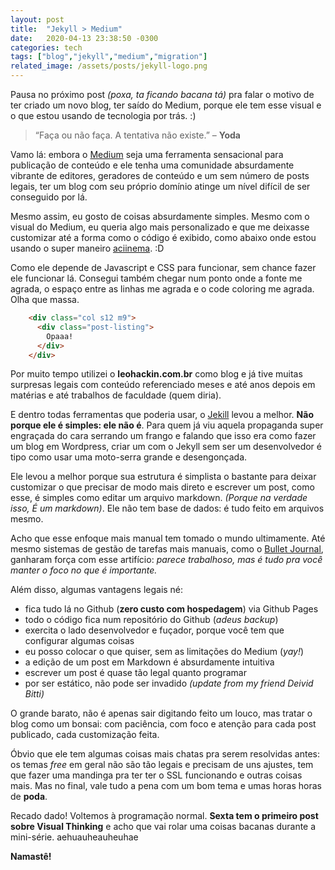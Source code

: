 ```yaml
---
layout: post
title:  "Jekyll > Medium"
date:   2020-04-13 23:38:50 -0300
categories: tech
tags: ["blog","jekyll","medium","migration"]
related_image: /assets/posts/jekyll-logo.png
---
```


Pausa no próximo post _(poxa, ta ficando bacana tá)_ pra falar o motivo de ter criado um novo blog, ter saído do Medium, porque ele tem esse visual e o que estou usando de tecnologia por trás. :)

<!--more-->
> “Faça ou não faça. A tentativa não existe.”  – __Yoda__

Vamo lá: embora o [Medium](https://medium.com) seja uma ferramenta sensacional para publicação de conteúdo e ele tenha uma comunidade absurdamente vibrante de editores, geradores de conteúdo e um sem número de posts legais, ter um blog com seu próprio domínio atinge um nível difícil de ser conseguido por lá.

Mesmo assim, eu gosto de coisas absurdamente simples. Mesmo com o visual do Medium, eu queria algo mais personalizado e que me deixasse customizar até a forma como o código é exibido, como abaixo onde estou usando o super maneiro [aciinema](https://asciinema.org/). :D

<asciinema-player src="{{ site.url }}/assets/casts/319890.cast" cols="120" rows="20"></asciinema-player>

Como ele depende de Javascript e CSS para funcionar, sem chance fazer ele funcionar lá. Consegui também chegar num ponto onde a fonte me agrada, o espaço entre as linhas me agrada e o code coloring me agrada. Olha que massa.

```html
    <div class="col s12 m9">
      <div class="post-listing">
        Opaaa!
      </div>
    </div>
```

Por muito tempo utilizei o __leohackin.com.br__ como blog e já tive muitas surpresas legais com conteúdo referenciado meses e até anos depois em matérias e até trabalhos de faculdade (quem diria).

E dentro todas ferramentas que poderia usar, o [Jekill](https://jekyllrb.com/) levou a melhor. __Não porque ele é simples: ele não é__. Para quem já viu aquela propaganda super engraçada do cara serrando um frango e falando que isso era como fazer um blog em Wordpress, criar um com o Jekyll sem ser um desenvolvedor é tipo como usar uma moto-serra grande e desengonçada.

Ele levou a melhor porque sua estrutura é simplista o bastante para deixar customizar o que precisar de modo mais direto e escrever um post, como esse, é simples como editar um arquivo markdown. _(Porque na verdade isso, É um markdown)_. Ele não tem base de dados: é tudo feito em arquivos mesmo.

Acho que esse enfoque mais manual tem tomado o mundo ultimamente. Até mesmo sistemas de gestão de tarefas mais manuais, como o [Bullet Journal](https://bulletjournal.com/), ganharam força com esse artifício: _parece trabalhoso, mas é tudo pra você manter o foco no que é importante._

Além disso, algumas vantagens legais né:
* fica tudo lá no Github (__zero custo com hospedagem__) via Github Pages
* todo o código fica num repositório do Github (_adeus backup_)
* exercita o lado desenvolvedor e fuçador, porque você tem que configurar algumas coisas
* eu posso colocar o que quiser, sem as limitações do Medium (_yay!_)
* a edição de um post em Markdown é absurdamente intuitiva
* escrever um post é quase tão legal quanto programar
* por ser estático, não pode ser invadido _(update from my friend Deivid Bitti)_

O grande barato, não é apenas sair digitando feito um louco, mas tratar o blog como um bonsai: com paciência, com foco e atenção para cada post publicado, cada customização feita.

Óbvio que ele tem algumas coisas mais chatas pra serem resolvidas antes: os temas _free_ em geral não são tão legais e precisam de uns ajustes, tem que fazer uma mandinga pra ter ter o SSL funcionando e outras coisas mais. Mas no final, vale tudo a pena com um bom tema e umas horas horas de __poda__. 

Recado dado! Voltemos à programação normal. __Sexta tem o primeiro post sobre Visual Thinking__ e acho que vai rolar uma coisas bacanas durante a mini-série. aehuauheauheuhae

__Namastê!__
